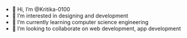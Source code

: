 - 👋 Hi, I’m @Kritika-0100
- 👀 I’m interested in designing and development
- 🌱 I’m currently learning computer science engineering 
- 💞️ I’m looking to collaborate on web development, app development 
  

<!---
Kritika-0100/Kritika-0100 is a ✨ special ✨ repository because its `README.md` (this file) appears on your GitHub profile.
You can click the Preview link to take a look at your changes.
--->
